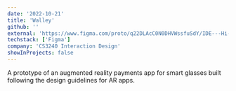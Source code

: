 ```yaml
---
date: '2022-10-21'
title: 'Walley'
github: ''
external: 'https://www.figma.com/proto/q22DLAcC0N0DHVWssfuSdY/IDE---Hi-Fi-Prototype?page-id=0%3A1&node-id=35%3A205&starting-point-node-id=35%3A205&scaling=scale-down&show-proto-sidebar=1'
techstack: ['Figma']
company: 'CS3240 Interaction Design'
showInProjects: false
---
```


A prototype of an augmented reality payments app for smart glasses built following the design guidelines for AR apps.
